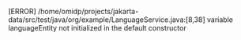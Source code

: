 [ERROR] /home/omidp/projects/jakarta-data/src/test/java/org/example/LanguageService.java:[8,38] variable languageEntity not initialized in the default constructor


